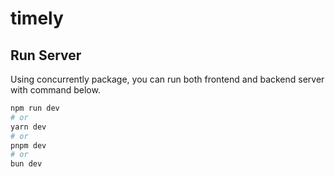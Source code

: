 # timely

## Run Server

Using concurrently package, you can run both frontend and backend server with command below.

```bash
npm run dev
# or
yarn dev
# or
pnpm dev
# or
bun dev
```
